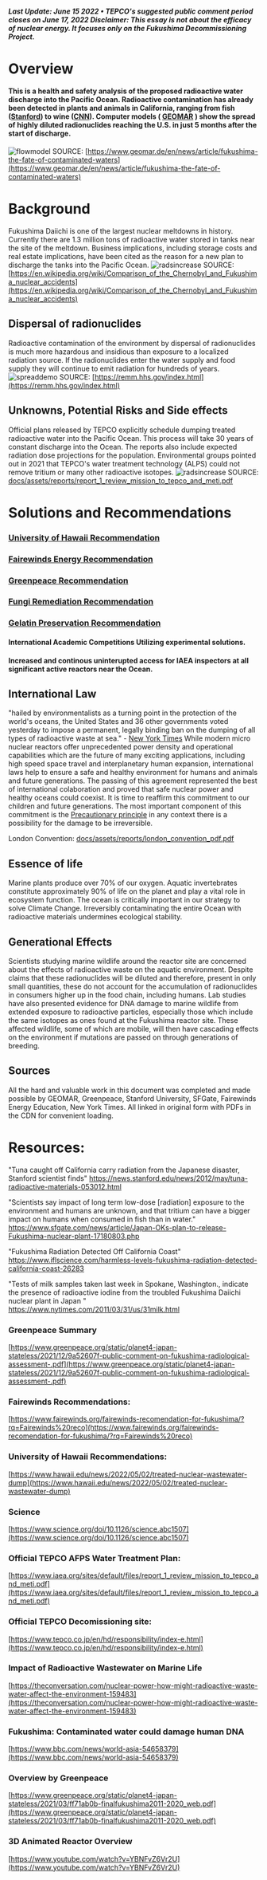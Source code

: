 
##### Last Update: June 15 2022 • TEPCO's suggested public comment period closes on June 17, 2022 Disclaimer: This essay is not about the efficacy of nuclear energy. It focuses only on the Fukushima Decommissioning Project.


# Overview
#### This is a health and safety analysis of the proposed radioactive water discharge into the Pacific Ocean. Radioactive contamination has already been detected in plants and animals in California, ranging from fish ([Stanford](https://news.stanford.edu/news/2012/may/tuna-radioactive-materials-053012.html)) to wine ([CNN](https://edition.cnn.com/2018/07/23/health/california-wine-radioactive-fukushima-trnd/index.html)). Computer models ( [GEOMAR](https://www.geomar.de/en/news/article/fukushima-the-fate-of-contaminated-waters) ) show the spread of highly diluted radionuclides reaching the U.S. in just 5 months after the start of discharge. 

![flowmodel](docs/assets/img/compmodel.png)
SOURCE: [https://www.geomar.de/en/news/article/fukushima-the-fate-of-contaminated-waters](https://www.geomar.de/en/news/article/fukushima-the-fate-of-contaminated-waters)


# Background 
Fukushima Daiichi is one of the largest nuclear meltdowns in history. Currently there are 1.3 million tons of radioactive water stored in tanks near the site of the meltdown. Business implications, including storage costs and real estate implications, have been cited as the reason for a new plan to discharge the tanks into the Pacific Ocean.
![radsincrease](docs/assets/img/flowers.jpg) 
SOURCE: [https://en.wikipedia.org/wiki/Comparison_of_the_Chernobyl_and_Fukushima_nuclear_accidents](https://en.wikipedia.org/wiki/Comparison_of_the_Chernobyl_and_Fukushima_nuclear_accidents)




## Dispersal of radionuclides
Radioactive contamination of the environment by dispersal of radionuclides is much more hazardous and insidious than exposure to a localized radiation source. If the radionuclides enter the water supply and food supply they will continue to emit radiation for hundreds of years.
![spreaddemo](docs/assets/img/radsb.png) 
SOURCE: [https://remm.hhs.gov/index.html](https://remm.hhs.gov/index.html)


## Unknowns, Potential Risks and Side effects 
Official plans released by TEPCO explicitly schedule dumping treated radioactive water into the Pacific Ocean. This process will take 30 years of constant discharge into the Ocean. The reports also include expected radiation dose projections for the population. Environmental groups pointed out in 2021 that TEPCO's water treatment technology (ALPS) could not remove tritium or many other radioactive isotopes.
![radsincrease](docs/assets/img/alps2x.png) 
SOURCE: [docs/assets/reports/report_1_review_mission_to_tepco_and_meti.pdf](docs/assets/reports/report_1_review_mission_to_tepco_and_meti.pdf)


# Solutions and Recommendations 
### [University of Hawaii Recommendation](https://www.hawaii.edu/news/2022/05/02/treated-nuclear-wastewater-dump)
### [Fairewinds Energy Recommendation](https://www.fairewinds.org/fairewinds-recomendation-for-fukushima/?rq=Fairewinds%20reco)
### [Greenpeace Recommendation](https://www.greenpeace.org/static/planet4-japan-stateless/2021/03/ff71ab0b-finalfukushima2011-2020_web.pdf)
### [Fungi Remediation Recommendation](https://sign.moveon.org/petitions/implement-paul-stamets)
### [Gelatin Preservation Recommendation](https://gelatin1 )
#### International Academic Competitions Utilizing experimental solutions. 
#### Increased and continous uninterupted access for IAEA inspectors at all significant active reactors near the Ocean. 


## International Law
"hailed by environmentalists as a turning point in the protection of the world's oceans, the United States and 36 other governments voted yesterday to impose a permanent, legally binding ban on the dumping of all types of radioactive waste at sea." - [New York Times](https://www.nytimes.com/1993/11/13/world/nations-back-ban-on-atomic-dumping.html)
While modern micro nuclear reactors offer unprecedented power density and operational capabilities which are the future of many exciting applications, including high speed space travel and interplanetary human expansion, international laws help to ensure a safe and healthy environment for humans and animals and future generations. The passing of this agreement represented the best of international colaboration and proved that safe nuclear power and healthy oceans could coexist. It is time to reaffirm this commitment to our children and future generations. The most important component of this commitment is the [Precautionary principle](https://en.wikipedia.org/wiki/Precautionary_principle) in any context there is a possibility for the damage to be irreversible. 

London Convention: [docs/assets/reports/london_convention_pdf.pdf](docs/assets/reports/london_convention_pdf.pdf)




## Essence of life
Marine plants produce over 70% of our oxygen. Aquatic invertebrates constitute approximately 90% of life on the planet and play a vital role in ecosystem function. The ocean is critically important in our strategy to solve Climate Change. Irreversibly contaminating the entire Ocean with radioactive materials undermines ecological stability.

 
## Generational Effects
Scientists studying marine wildlife around the reactor site are concerned about the effects of radioactive waste on the aquatic environment. Despite claims that these radionuclides will be diluted and therefore, present in only small quantities, these do not account for the accumulation of radionuclides in consumers higher up in the food chain, including humans. Lab studies have also presented evidence for DNA damage to marine wildlife from extended exposure to radioactive particles, especially those which include the same isotopes as ones found at the Fukushima reactor site. These affected wildlife, some of which are mobile, will then have cascading effects on the environment if mutations are passed on through generations of breeding.



## Sources 
All the hard and valuable work in this document was completed and made possible by GEOMAR, Greenpeace, Stanford University, SFGate, Fairewinds Energy Education, New York Times. All linked in original form with PDFs in the CDN for convenient loading.


# Resources: 
"Tuna caught off California carry radiation from the Japanese disaster, Stanford scientist finds" 
https://news.stanford.edu/news/2012/may/tuna-radioactive-materials-053012.html

"Scientists say impact of long term low-dose [radiation] exposure to the environment and humans are unknown, and that tritium can have a bigger impact on humans when consumed in fish than in water."
https://www.sfgate.com/news/article/Japan-OKs-plan-to-release-Fukushima-nuclear-plant-17180803.php

"Fukushima Radiation Detected Off California Coast"
https://www.iflscience.com/harmless-levels-fukushima-radiation-detected-california-coast-26283

"Tests of milk samples taken last week in Spokane, Washington., indicate the presence of radioactive iodine from the troubled Fukushima Daiichi nuclear plant in Japan " 
https://www.nytimes.com/2011/03/31/us/31milk.html

### Greenpeace Summary
[https://www.greenpeace.org/static/planet4-japan-stateless/2021/12/9a52607f-public-comment-on-fukushima-radiological-assessment-.pdf](https://www.greenpeace.org/static/planet4-japan-stateless/2021/12/9a52607f-public-comment-on-fukushima-radiological-assessment-.pdf)

### Fairewinds Recommendations:
[https://www.fairewinds.org/fairewinds-recomendation-for-fukushima/?rq=Fairewinds%20reco](https://www.fairewinds.org/fairewinds-recomendation-for-fukushima/?rq=Fairewinds%20reco)

### University of Hawaii Recommendations:
[https://www.hawaii.edu/news/2022/05/02/treated-nuclear-wastewater-dump](https://www.hawaii.edu/news/2022/05/02/treated-nuclear-wastewater-dump)

### Science 
[https://www.science.org/doi/10.1126/science.abc1507](https://www.science.org/doi/10.1126/science.abc1507)

### Official TEPCO AFPS Water Treatment Plan:
[https://www.iaea.org/sites/default/files/report_1_review_mission_to_tepco_and_meti.pdf](https://www.iaea.org/sites/default/files/report_1_review_mission_to_tepco_and_meti.pdf)

### Official TEPCO Decomissioning site:
[https://www.tepco.co.jp/en/hd/responsibility/index-e.html](https://www.tepco.co.jp/en/hd/responsibility/index-e.html)

### Impact of Radioactive Wastewater on Marine Life
[https://theconversation.com/nuclear-power-how-might-radioactive-waste-water-affect-the-environment-159483](https://theconversation.com/nuclear-power-how-might-radioactive-waste-water-affect-the-environment-159483)

### Fukushima: Contaminated water could damage human DNA
[https://www.bbc.com/news/world-asia-54658379](https://www.bbc.com/news/world-asia-54658379)

### Overview by Greenpeace 

[https://www.greenpeace.org/static/planet4-japan-stateless/2021/03/ff71ab0b-finalfukushima2011-2020_web.pdf](https://www.greenpeace.org/static/planet4-japan-stateless/2021/03/ff71ab0b-finalfukushima2011-2020_web.pdf)

### 3D Animated Reactor Overview
[https://www.youtube.com/watch?v=YBNFvZ6Vr2U](https://www.youtube.com/watch?v=YBNFvZ6Vr2U)


